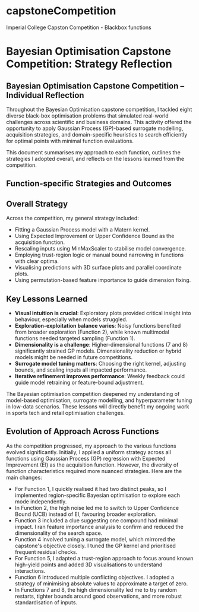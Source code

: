 # capstoneCompetition
Imperial College Capston Competition - Blackbox functions

# Bayesian Optimisation Capstone Competition: Strategy Reflection


## Bayesian Optimisation Capstone Competition – Individual Reflection

Throughout the Bayesian Optimisation capstone competition, I tackled eight diverse black-box optimisation problems that simulated real-world challenges across scientific and business domains. This activity offered the opportunity to apply Gaussian Process (GP)-based surrogate modelling, acquisition strategies, and domain-specific heuristics to search efficiently for optimal points with minimal function evaluations.

This document summarises my approach to each function, outlines the strategies I adopted overall, and reflects on the lessons learned from the competition.


## Function-specific Strategies and Outcomes


## Overall Strategy

Across the competition, my general strategy included:
- Fitting a Gaussian Process model with a Matern kernel.
- Using Expected Improvement or Upper Confidence Bound as the acquisition function.
- Rescaling inputs using MinMaxScaler to stabilise model convergence.
- Employing trust-region logic or manual bound narrowing in functions with clear optima.
- Visualising predictions with 3D surface plots and parallel coordinate plots.
- Using permutation-based feature importance to guide dimension fixing.


## Key Lessons Learned

- **Visual intuition is crucial**: Exploratory plots provided critical insight into behaviour, especially when models struggled.
- **Exploration-exploitation balance varies**: Noisy functions benefited from broader exploration (Function 2), while known multimodal functions needed targeted sampling (Function 1).
- **Dimensionality is a challenge**: Higher-dimensional functions (7 and 8) significantly strained GP models. Dimensionality reduction or hybrid models might be needed in future competitions.
- **Surrogate model tuning matters**: Choosing the right kernel, adjusting bounds, and scaling inputs all impacted performance.
- **Iterative refinement improves performance**: Weekly feedback could guide model retraining or feature-bound adjustment.


The Bayesian optimisation competition deepened my understanding of model-based optimisation, surrogate modelling, and hyperparameter tuning in low-data scenarios. These lessons will directly benefit my ongoing work in sports tech and retail optimisation challenges.


## Evolution of Approach Across Functions

As the competition progressed, my approach to the various functions evolved significantly. Initially, I applied a uniform strategy across all functions using Gaussian Process (GP) regression with Expected Improvement (EI) as the acquisition function. However, the diversity of function characteristics required more nuanced strategies. Here are the main changes:

- For Function 1, I quickly realised it had two distinct peaks, so I implemented region-specific Bayesian optimisation to explore each mode independently.
- In Function 2, the high noise led me to switch to Upper Confidence Bound (UCB) instead of EI, favouring broader exploration.
- Function 3 included a clue suggesting one compound had minimal impact. I ran feature importance analysis to confirm and reduced the dimensionality of the search space.
- Function 4 involved tuning a surrogate model, which mirrored the capstone's objective closely. I tuned the GP kernel and prioritised frequent residual checks.
- For Function 5, I adapted a trust-region approach to focus around known high-yield points and added 3D visualisations to understand interactions.
- Function 6 introduced multiple conflicting objectives. I adopted a strategy of minimising absolute values to approximate a target of zero.
- In Functions 7 and 8, the high dimensionality led me to try random restarts, tighter bounds around good observations, and more robust standardisation of inputs.

